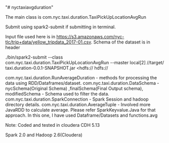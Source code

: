 "# nyctaxiavgduration"

The main class is com.nyc.taxi.duration.TaxiPickUpLocationAvgRun

Submit using spark2-submit if submitting in terminal.

Input file used here is in https://s3.amazonaws.com/nyc-tlc/trip+data/yellow_tripdata_2017-01.csv. Schema of the dataset is in header

./bin/spark2-submit --class  com.nyc.taxi.duration.TaxiPickUpLocationAvgRun --master local[2] /<path to maven project>/target/ taxi.duration-0.0.1-SNAPSHOT.jar <hdfs://<hdfs input directory> hdfs://<hdfs output directory> 

com.nyc.taxi.duration.RunAverageDuration - methods for processing the data using RDD/Dataframes/dataset.
com.nyc.taxi.duration.DataSchema  - nycSchema(Original Schema) ,finalSchema(Final Output schema), modifiedSchema - Schema used to filter the data.
com.nyc.taxi.duration.SparkConnection - Spark Session and hadoop directory details.
com.nyc.taxi.duration.AverageTuple - Involved more JavaRDD to calculate average. Please refer SparkKeyvalue.Java for that approach.
                                     In this one, I have used Dataframe/Datasets and functions.avg

Note: Coded and tested in cloudera CDH 5.13

Spark 2.0 and Hadoop 2.6(Cloudera)
